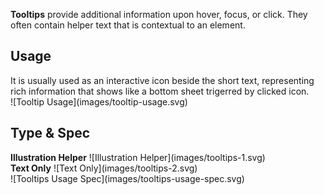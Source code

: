**Tooltips** provide additional information upon hover, focus, or click. They often contain helper text that is contextual to an element.

## Usage
<div data-insert-component="ImageGrid">
  <div class="mb-16">
  It is usually used as an interactive icon beside the short text, representing rich information that shows like a bottom sheet trigerred by clicked icon.
  </div>
  <div class="img-block">
    ![Tooltip Usage](images/tooltip-usage.svg)
  </div>
</div>

## Type & Spec

<div data-insert-component="ImageGrid">
  <div class="img-block">
     <b class="display-block mb-16">Illustration Helper</b>
    ![Illustration Helper](images/tooltips-1.svg)
  </div>
  <div class="img-block">
     <b class="display-block mb-16">Text Only</b>
    ![Text Only](images/tooltips-2.svg)
  </div>
  <div>
  </div>
</div>

<div class="img-width-initial mt-8">
  ![Tooltips Usage Spec](images/tooltips-usage-spec.svg)
</div>
